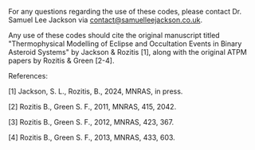 For any questions regarding the use of these codes, please contact Dr. Samuel Lee Jackson via contact@samuelleejackson.co.uk.

Any use of these codes should cite the original manuscript titled "Thermophysical Modelling of Eclipse and Occultation Events in Binary Asteroid Systems" by Jackson & Rozitis [1], along with the original ATPM papers by Rozitis & Green [2-4].

References:

[1] Jackson, S. L., Rozitis, B., 2024, MNRAS, in press.

[2] Rozitis B., Green S. F., 2011, MNRAS, 415, 2042.

[3] Rozitis B., Green S. F., 2012, MNRAS, 423, 367.

[4] Rozitis B., Green S. F., 2013, MNRAS, 433, 603.
